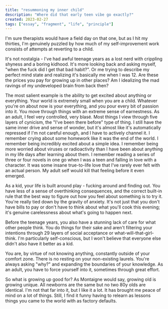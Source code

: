 ```yaml
---
title: "resummoning my inner child"
description: "Where did that early teen vibe go exactly?"
created: 2023-02-27
tags: ["essay", "fragment", "life", "principle"]
---
```


I'm sure therapists would have a field day on that one, but as I hit my thirties, I'm genuinely puzzled by how much of my self-improvement work consists of attempts at reverting to a child.

It's not nostalgia - I've had awful teenage years as a lost nerd with crippling shyness and a boring kidhood. It's more looking back and asking myself, "when the fuck did I get that bad habit?". Or me trying to describe my perfect mind state and realizing it's basically me when I was 12. Are these the prices you pay for growing up in other places? Am I idealizing the mad ravings of my undeveloped brain from back then?

The most salient example is the ability to get excited about anything or everything. Your world is extremely small when you are a child. Whatever you're on about now is your everything, and you pour every bit of passion into it. You move through things with an extreme sense of earnestness. As an adult, I feel very controlled, very blasé. Most things I view through five layers of cynicism, the "I've been there before" type of thing. I still have the same inner drive and sense of wonder, but it's almost like it's automatically repressed if I'm not careful enough, and I have to actively channel it.
I remember crying about some homework like it was the end of the world. I remember being incredibly excited about a simple idea. I remember being more worried about viruses or radioactivity than I have been about anything in my life days after learning about them. I remember reading a series of three or four novels in one go when I was a teen and falling in love with a character. It was some insane true-to-life love that I've rarely ever felt with an actual person. My adult self would kill that feeling before it even emerged.

As a kid, your life is built around play - fucking around and finding out. You have less of a sense of overthinking consequences, and the correct built-in rule that the best way to figure out how you feel about something is to try it. You're really tied down by the gravity of anxiety. It's not just that you don't have bills to pay or don't have to think about what you'll cook this evening; it's genuine carelessness about what's going to happen next.

Before the teenage years, you also have a stunning lack of care for what other people think. You do things for their sake and aren't filtering your intentions through 29 layers of social acceptance or what-will-that-girl-think. I'm particularly self-conscious, but I won't believe that everyone else didn't also have it better as a kid.

You are, by virtue of not knowing anything, constantly outside of your comfort zone. There is no resting on your non-existing laurels. You're always asking "why?" and expanding the boundaries of your knowledge. As an adult, you have to force yourself into it, sometimes through great effort.

So what is growing up good for? As Montaigne would say, growing old is growing unique. All newborns are the same but no two 80y olds are identical. I'm not that far into it, but I like it a lot. It has brought me peace of mind on a lot of things. Still, I find it funny having to relearn as lessons things you came to the world with as factory defaults.
